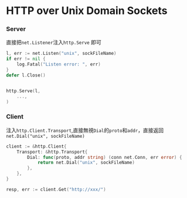 # HTTP over Unix Domain Sockets

### Server

直接把`net.Listener`注入`http.Serve` 即可

```go
l, err := net.Listen("unix", sockFileName)
if err != nil {
    log.Fatal("Listen error: ", err)
}
defer l.Close()


http.Serve(l,
    ...,
)
```

### Client

注入`http.Client.Transport`,直接無視`Dial`的`proto`和`addr`，直接返回`net.Dial("unix", sockFileName)`

```go
client := &http.Client{
    Transport: &http.Transport{
        Dial: func(proto, addr string) (conn net.Conn, err error) {
            return net.Dial("unix", sockFileName)
        },
    },
}

resp, err := client.Get("http://xxx/")
```